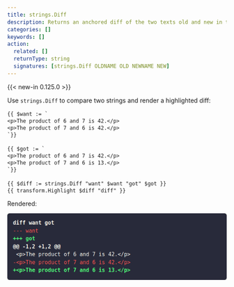 ```yaml
---
title: strings.Diff
description: Returns an anchored diff of the two texts old and new in the unified diff format. If old and new are identical, returns an empty string.
categories: []
keywords: []
action:
  related: []
  returnType: string
  signatures: [strings.Diff OLDNAME OLD NEWNAME NEW]
---
```


{{< new-in 0.125.0 >}}

Use `strings.Diff` to compare two strings and render a highlighted diff:

```go-html-template
{{ $want := `
<p>The product of 6 and 7 is 42.</p>
<p>The product of 7 and 6 is 42.</p>
`}}

{{ $got := `
<p>The product of 6 and 7 is 42.</p>
<p>The product of 7 and 6 is 13.</p>
`}}

{{ $diff := strings.Diff "want" $want "got" $got }}
{{ transform.Highlight $diff "diff" }}
```

Rendered:

![sreen capture](diff-screen-capture.png)
